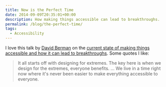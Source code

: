 ```yaml
---
title: Now is the Perfect Time
date: 2014-09-09T20:35:01+00:00
description: How making things accessible can lead to breakthroughs.
permalink: /blog/the-perfect-time/
tags:
  - Accessibility
---
```


I love this talk by [David Berman](https://www.davidberman.com/) on the [current state of making things accessible and how it can lead to breakthroughs](https://www.youtube.com/watch?v=blp83MOfilE). Some quotes I like:

> It all starts off with designing for extremes. The key here is when we design for the extremes, everyone benefits. … We live in a time right now where it's never been easier to make everything accessible to everyone.
